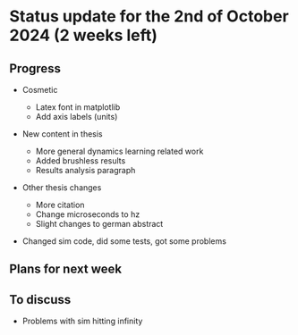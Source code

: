 # Status update for the 2nd of October 2024 (2 weeks left)

## Progress
- Cosmetic
    - Latex font in matplotlib
    - Add axis labels (units)

- New content in thesis
    - More general dynamics learning related work
    - Added brushless results
    - Results analysis paragraph

- Other thesis changes
    - More citation
    - Change microseconds to hz
    - Slight changes to german abstract

- Changed sim code, did some tests, got some problems

## Plans for next week

## To discuss
- Problems with sim hitting infinity
